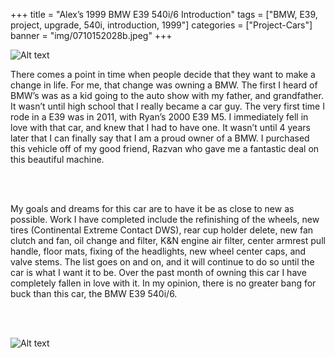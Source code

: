 +++
title = "Alex’s 1999 BMW E39 540i/6 Introduction"
tags = ["BMW, E39, project, upgrade, 540i, introduction, 1999"]
categories = ["Project-Cars"]
banner = "img/0710152028b.jpeg"
+++

![Alt text](https://e39source.com/wp-content/uploads/2020/04/0710152028b.jpg)

There comes a point in time when people decide that they want to make a change in life. For me, that change was owning a BMW. The first I heard of BMW’s was as a kid going to the auto show with my father, and grandfather. It wasn’t until high school that I really became a car guy. The very first time I rode in a E39 was in 2011, with Ryan’s 2000 E39 M5. I immediately fell in love with that car, and knew that I had to have one. It wasn’t until 4 years later that I can finally say that I am a proud owner of a BMW. I purchased this vehicle off of my good friend, Razvan who gave me a fantastic deal on this beautiful machine. 

&nbsp;<br/><br/>

My goals and dreams for this car are to have it be as close to new as possible. Work I have completed include the refinishing of the wheels, new tires (Continental Extreme Contact DWS), rear cup holder delete, new fan clutch and fan, oil change and filter, K&N engine air filter, center armrest pull handle, floor mats, fixing of the headlights, new wheel center caps, and valve stems. The list goes on and on, and it will continue to do so until the car is what I want it to be. Over the past month of owning this car I have completely fallen in love with it. In my opinion, there is no greater bang for buck than this car, the BMW E39 540i/6.

&nbsp;<br/><br/>

![Alt text](http://e39source.com/wp-content/uploads/2015/07/0710152029.jpg)

&nbsp;<br/><br/>